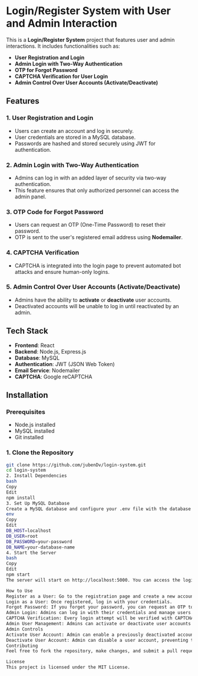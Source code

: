 # Login/Register System with User and Admin Interaction

This is a **Login/Register System** project that features user and admin interactions. It includes functionalities such as:

- **User Registration and Login**
- **Admin Login with Two-Way Authentication**
- **OTP for Forgot Password**
- **CAPTCHA Verification for User Login**
- **Admin Control Over User Accounts (Activate/Deactivate)**

## Features

### 1. **User Registration and Login**
- Users can create an account and log in securely.
- User credentials are stored in a MySQL database.
- Passwords are hashed and stored securely using JWT for authentication.

### 2. **Admin Login with Two-Way Authentication**
- Admins can log in with an added layer of security via two-way authentication.
- This feature ensures that only authorized personnel can access the admin panel.

### 3. **OTP Code for Forgot Password**
- Users can request an OTP (One-Time Password) to reset their password.
- OTP is sent to the user's registered email address using **Nodemailer**.

### 4. **CAPTCHA Verification**
- CAPTCHA is integrated into the login page to prevent automated bot attacks and ensure human-only logins.

### 5. **Admin Control Over User Accounts (Activate/Deactivate)**
- Admins have the ability to **activate** or **deactivate** user accounts.
- Deactivated accounts will be unable to log in until reactivated by an admin.

## Tech Stack

- **Frontend**: React
- **Backend**: Node.js, Express.js
- **Database**: MySQL
- **Authentication**: JWT (JSON Web Token)
- **Email Service**: Nodemailer
- **CAPTCHA**: Google reCAPTCHA

## Installation

### Prerequisites

- Node.js installed
- MySQL installed
- Git installed

### 1. Clone the Repository

```bash
git clone https://github.com/jubenDv/login-system.git
cd login-system
2. Install Dependencies
bash
Copy
Edit
npm install
3. Set Up MySQL Database
Create a MySQL database and configure your .env file with the database connection details:
env
Copy
Edit
DB_HOST=localhost
DB_USER=root
DB_PASSWORD=your-password
DB_NAME=your-database-name
4. Start the Server
bash
Copy
Edit
npm start
The server will start on http://localhost:5000. You can access the login and registration features at this address.

How to Use
Register as a User: Go to the registration page and create a new account with your email and password.
Login as a User: Once registered, log in with your credentials.
Forgot Password: If you forget your password, you can request an OTP to reset it.
Admin Login: Admins can log in with their credentials and manage users. The admin login page includes a second layer of authentication for added security.
CAPTCHA Verification: Every login attempt will be verified with CAPTCHA to prevent bots.
Admin User Management: Admins can activate or deactivate user accounts from the admin panel. Deactivated accounts will not be able to log in until reactivated by the admin.
Admin Controls
Activate User Account: Admin can enable a previously deactivated account, allowing the user to log in again.
Deactivate User Account: Admin can disable a user account, preventing them from logging in until the account is reactivated.
Contributing
Feel free to fork the repository, make changes, and submit a pull request. Contributions are welcome!

License
This project is licensed under the MIT License.

